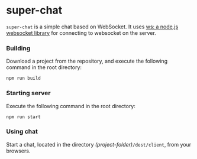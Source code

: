 # super-chat
`super-chat` is a simple chat based on WebSocket. It uses [ws: a node.js websocket library][ws]
for connecting to websocket on the server.

### Building

Download a project from the repository, and execute the following command in the root directory:
```
npm run build
```

### Starting server

Execute the following command in the root directory:
```
npm run start
```

### Using chat

Start a chat, located in the directory *(project-folder)*`/dest/client`, from your browsers.

[ws]: http://einaros.github.io/ws/